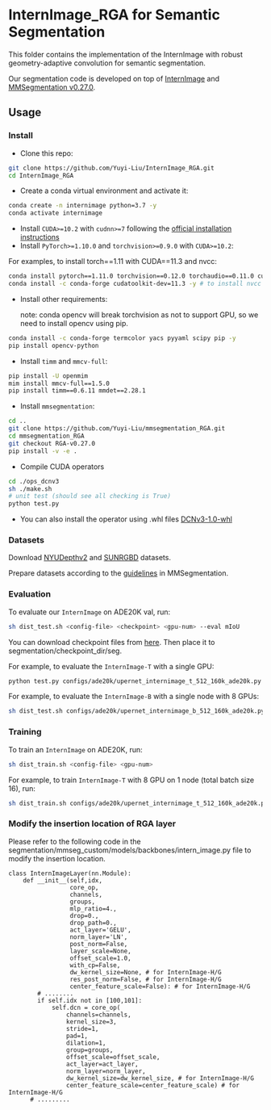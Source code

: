 # InternImage_RGA for Semantic Segmentation

This folder contains the implementation of the InternImage with robust geometry-adaptive convolution for semantic segmentation. 

Our segmentation code is developed on top of [InternImage](https://github.com/OpenGVLab/InternImage) and [MMSegmentation v0.27.0](https://github.com/open-mmlab/mmsegmentation/tree/v0.27.0).

## Usage

### Install

- Clone this repo:

```bash
git clone https://github.com/Yuyi-Liu/InternImage_RGA.git
cd InternImage_RGA
```

- Create a conda virtual environment and activate it:

```bash
conda create -n internimage python=3.7 -y
conda activate internimage
```

- Install `CUDA>=10.2` with `cudnn>=7` following
  the [official installation instructions](https://docs.nvidia.com/cuda/cuda-installation-guide-linux/index.html)
- Install `PyTorch>=1.10.0` and `torchvision>=0.9.0` with `CUDA>=10.2`:

For examples, to install torch==1.11 with CUDA==11.3 and nvcc:
```bash
conda install pytorch==1.11.0 torchvision==0.12.0 torchaudio==0.11.0 cudatoolkit=11.3 -c pytorch -y
conda install -c conda-forge cudatoolkit-dev=11.3 -y # to install nvcc
```

- Install other requirements:

  note: conda opencv will break torchvision as not to support GPU, so we need to install opencv using pip. 	  

```bash
conda install -c conda-forge termcolor yacs pyyaml scipy pip -y
pip install opencv-python
```

- Install `timm` and `mmcv-full`:

```bash
pip install -U openmim
mim install mmcv-full==1.5.0
pip install timm==0.6.11 mmdet==2.28.1
```

- Install `mmsegmentation`:

```bash
cd ..
git clone https://github.com/Yuyi-Liu/mmsegmentation_RGA.git
cd mmsegmentation_RGA
git checkout RGA-v0.27.0
pip install -v -e .
```

- Compile CUDA operators
```bash
cd ./ops_dcnv3
sh ./make.sh
# unit test (should see all checking is True)
python test.py
```
- You can also install the operator using .whl files
[DCNv3-1.0-whl](https://github.com/OpenGVLab/InternImage/releases/tag/whl_files)

### Datasets

Download [NYUDepthv2](https://drive.google.com/file/d/18aV2E7--ZmS53aA5zE2zDbRZi0_UgeN8/view?usp=drive_link) and [SUNRGBD](https://drive.google.com/file/d/1MBtcr3Pxi3wDjFVOOMzIJlZ-ucNnXZmA/view?usp=drive_link) datasets.

Prepare datasets according to the [guidelines](https://github.com/open-mmlab/mmsegmentation/blob/master/docs/en/dataset_prepare.md#prepare-datasets) in MMSegmentation.


### Evaluation

To evaluate our `InternImage` on ADE20K val, run:

```bash
sh dist_test.sh <config-file> <checkpoint> <gpu-num> --eval mIoU
```
You can download checkpoint files from [here](https://huggingface.co/OpenGVLab/InternImage/tree/fc1e4e7e01c3e7a39a3875bdebb6577a7256ff91). Then place it to segmentation/checkpoint_dir/seg.

For example, to evaluate the `InternImage-T` with a single GPU:

```bash
python test.py configs/ade20k/upernet_internimage_t_512_160k_ade20k.py checkpoint_dir/seg/upernet_internimage_t_512_160k_ade20k.pth --eval mIoU
```

For example, to evaluate the `InternImage-B` with a single node with 8 GPUs:

```bash
sh dist_test.sh configs/ade20k/upernet_internimage_b_512_160k_ade20k.py checkpoint_dir/seg/upernet_internimage_b_512_160k_ade20k.pth 8 --eval mIoU
```

### Training

To train an `InternImage` on ADE20K, run:

```bash
sh dist_train.sh <config-file> <gpu-num>
```

For example, to train `InternImage-T` with 8 GPU on 1 node (total batch size 16), run:

```bash
sh dist_train.sh configs/ade20k/upernet_internimage_t_512_160k_ade20k.py 8
```

### Modify the insertion location of RGA layer

Please refer to the following code in the segmentation/mmseg_custom/models/backbones/intern_image.py file to modify the insertion location.

```python3
class InternImageLayer(nn.Module):
    def __init__(self,idx,
                 core_op,
                 channels,
                 groups,
                 mlp_ratio=4.,
                 drop=0.,
                 drop_path=0.,
                 act_layer='GELU',
                 norm_layer='LN',
                 post_norm=False,
                 layer_scale=None,
                 offset_scale=1.0,
                 with_cp=False,
                 dw_kernel_size=None, # for InternImage-H/G
                 res_post_norm=False, # for InternImage-H/G
                 center_feature_scale=False): # for InternImage-H/G
        # ........
        if self.idx not in [100,101]:
            self.dcn = core_op(
                channels=channels,
                kernel_size=3,
                stride=1,
                pad=1,
                dilation=1,
                group=groups,
                offset_scale=offset_scale,
                act_layer=act_layer,
                norm_layer=norm_layer,
                dw_kernel_size=dw_kernel_size, # for InternImage-H/G
                center_feature_scale=center_feature_scale) # for InternImage-H/G
      # .........
```

